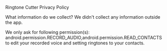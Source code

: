 Ringtone Cutter Privacy Policy

What information do we collect?
We didn't collect any information outside the app.

We only ask for following permission(s): android.permission.RECORD_AUDIO,android.permission.READ_CONTACTS to edit your recorded voice and setting ringtones to your contacts.

